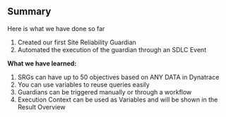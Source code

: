 ## Summary

Here is what we have done so far
1. Created our first Site Reliability Guardian
2. Automated the execution of the guardian through an SDLC Event

**What we have learned:**
1. SRGs can have up to 50 objectives based on ANY DATA in Dynatrace
2. You can use variables to reuse queries easily
3. Guardians can be triggered manually or through a workflow
4. Execution Context can be used as Variables and will be shown in the Result Overview